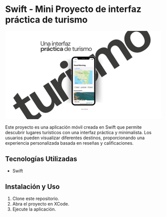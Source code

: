 # Swift - Mini Proyecto de interfaz práctica de turismo

<p align="center">
  <img src="AppTurismo/Resources/Assets.xcassets/turismo_front.imageset/turismo_front.png">
</p>

Este proyecto es una aplicación móvil creada en Swift que permite descubrir lugares turísticos con una interfaz práctica y minimalista. Los usuarios pueden visualizar diferentes destinos, proporcionando una experiencia personalizada basada en reseñas y calificaciones.

## Tecnologías Utilizadas
- Swift

## Instalación y Uso
1. Clone este repositorio.
2. Abra el proyecto en XCode.
3. Ejecute la aplicación.
